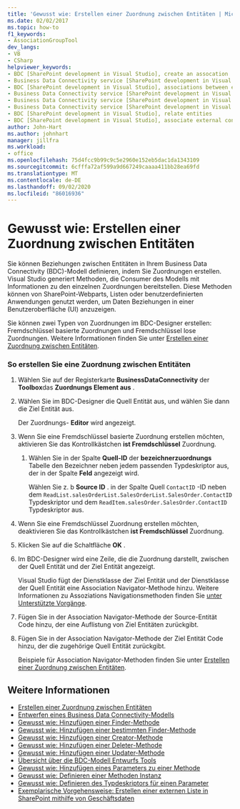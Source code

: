 ```yaml
---
title: 'Gewusst wie: Erstellen einer Zuordnung zwischen Entitäten | Microsoft-Dokumentation'
ms.date: 02/02/2017
ms.topic: how-to
f1_keywords:
- AssociationGroupTool
dev_langs:
- VB
- CSharp
helpviewer_keywords:
- BDC [SharePoint development in Visual Studio], create an assocation
- Business Data Connectivity service [SharePoint development in Visual Studio], associations between entities
- BDC [SharePoint development in Visual Studio], associations between entities
- Business Data Connectivity service [SharePoint development in Visual Studio], create an assocation
- Business Data Connectivity service [SharePoint development in Visual Studio], associate external content types
- Business Data Connectivity service [SharePoint development in Visual Studio], relate entities
- BDC [SharePoint development in Visual Studio], relate entities
- BDC [SharePoint development in Visual Studio], associate external content types
author: John-Hart
ms.author: johnhart
manager: jillfra
ms.workload:
- office
ms.openlocfilehash: 75d4fcc9b99c9c5e2960e152eb5dac1da1343109
ms.sourcegitcommit: 6cfffa72af599a9d667249caaaa411bb28ea69fd
ms.translationtype: MT
ms.contentlocale: de-DE
ms.lasthandoff: 09/02/2020
ms.locfileid: "86016936"
---
```

# <a name="how-to-create-an-association-between-entities"></a>Gewusst wie: Erstellen einer Zuordnung zwischen Entitäten
  Sie können Beziehungen zwischen Entitäten in Ihrem Business Data Connectivity (BDC)-Modell definieren, indem Sie Zuordnungen erstellen. Visual Studio generiert Methoden, die Consumer des Modells mit Informationen zu den einzelnen Zuordnungen bereitstellen. Diese Methoden können von SharePoint-Webparts, Listen oder benutzerdefinierten Anwendungen genutzt werden, um Daten Beziehungen in einer Benutzeroberfläche (UI) anzuzeigen.

 Sie können zwei Typen von Zuordnungen im BDC-Designer erstellen: Fremdschlüssel basierte Zuordnungen und Fremdschlüssel lose Zuordnungen. Weitere Informationen finden Sie unter [Erstellen einer Zuordnung zwischen Entitäten](../sharepoint/creating-an-association-between-entities.md).

### <a name="to-create-an-association-between-entities"></a>So erstellen Sie eine Zuordnung zwischen Entitäten

1. Wählen Sie auf der Registerkarte **BusinessDataConnectivity** der **Toolbox**das **Zuordnungs Element aus** .

2. Wählen Sie im BDC-Designer die Quell Entität aus, und wählen Sie dann die Ziel Entität aus.

     Der Zuordnungs- **Editor** wird angezeigt.

3. Wenn Sie eine Fremdschlüssel basierte Zuordnung erstellen möchten, aktivieren Sie das Kontrollkästchen **ist Fremdschlüssel** Zuordnung.

    1. Wählen Sie in der Spalte **Quell-ID** der **bezeichnerzuordnungs** Tabelle den Bezeichner neben jedem passenden Typdeskriptor aus, der in der Spalte **Feld** angezeigt wird.

         Wählen Sie z. b **Source ID** . in der Spalte Quell `ContactID` -ID neben dem `ReadList.salesOrderList.SalesOrderList.SalesOrder.ContactID` Typdeskriptor und dem `ReadItem.salesOrder.SalesOrder.ContactID` Typdeskriptor aus.

4. Wenn Sie eine Fremdschlüssel Zuordnung erstellen möchten, deaktivieren Sie das Kontrollkästchen **ist Fremdschlüssel** Zuordnung.

5. Klicken Sie auf die Schaltfläche **OK** .

6. Im BDC-Designer wird eine Zeile, die die Zuordnung darstellt, zwischen der Quell Entität und der Ziel Entität angezeigt.

     Visual Studio fügt der Dienstklasse der Ziel Entität und der Dienstklasse der Quell Entität eine Association Navigator-Methode hinzu. Weitere Informationen zu Assoziations Navigationsmethoden finden Sie [unter Unterstützte Vorgänge](/previous-versions/office/developer/sharepoint-2010/ee557363(v=office.14)).

7. Fügen Sie in der Association Navigator-Methode der Source-Entität Code hinzu, der eine Auflistung von Ziel Entitäten zurückgibt.

8. Fügen Sie in der Association Navigator-Methode der Ziel Entität Code hinzu, der die zugehörige Quell Entität zurückgibt.

     Beispiele für Association Navigator-Methoden finden Sie unter [Erstellen einer Zuordnung zwischen Entitäten](../sharepoint/creating-an-association-between-entities.md).

## <a name="see-also"></a>Weitere Informationen
- [Erstellen einer Zuordnung zwischen Entitäten](../sharepoint/creating-an-association-between-entities.md)
- [Entwerfen eines Business Data Connectivity-Modells](../sharepoint/designing-a-business-data-connectivity-model.md)
- [Gewusst wie: Hinzufügen einer Finder-Methode](../sharepoint/how-to-add-a-finder-method.md)
- [Gewusst wie: Hinzufügen einer bestimmten Finder-Methode](../sharepoint/how-to-add-a-specific-finder-method.md)
- [Gewusst wie: Hinzufügen einer Creator-Methode](../sharepoint/how-to-add-a-creator-method.md)
- [Gewusst wie: Hinzufügen einer Deleter-Methode](../sharepoint/how-to-add-a-deleter-method.md)
- [Gewusst wie: Hinzufügen einer Updater-Methode](../sharepoint/how-to-add-an-updater-method.md)
- [Übersicht über die BDC-Modell Entwurfs Tools](../sharepoint/bdc-model-design-tools-overview.md)
- [Gewusst wie: Hinzufügen eines Parameters zu einer Methode](../sharepoint/how-to-add-a-parameter-to-a-method.md)
- [Gewusst wie: Definieren einer Methoden Instanz](../sharepoint/how-to-define-a-method-instance.md)
- [Gewusst wie: Definieren des Typdeskriptors für einen Parameter](../sharepoint/how-to-define-the-type-descriptor-of-a-parameter.md)
- [Exemplarische Vorgehensweise: Erstellen einer externen Liste in SharePoint mithilfe von Geschäftsdaten](../sharepoint/walkthrough-creating-an-external-list-in-sharepoint-by-using-business-data.md)
